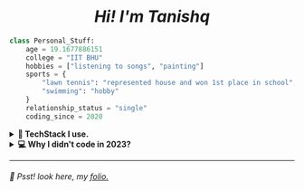 <h1 align="center"><b><i>Hi! I'm Tanishq</i></b></h1>

```python
class Personal_Stuff:
    age = 19.1677886151
    college = "IIT BHU"
    hobbies = ["listening to songs", "painting"]
    sports = {
        "lawn tennis": "represented house and won 1st place in school",
        "swimming": "hobby"
    }
    relationship_status = "single"
    coding_since = 2020
```


<details>
<summary><b>💽 TechStack I use.</b></summary>
<b><small>Pretty much all the tech depends on what I've make.</small></b>

-   #### _**Languages**_
    - **`Typescript`, `Python`, `SQL`, `YML`, `bash-script`, `cpp`**
    - **`Tailwindcss`, `css`**

-   #### _**Frontend**_
    - **`Reactjs`, `Nextjs`, `Fresh`**

-   #### _**Backend**_
    - **`Cloud Platform`: &ensp;`AWS`, `GCP`**
    - **`Runtime`: &ensp;`Node`, `Deno`**
    - **`DNS Hosting`: &ensp;`Netlify`, `Cloudflare`**

-   #### _**Databases / Storage**_
    - **`DynamoDB, S3 (AWS)`, `MongoDB`, `Firebase`, `Postgresql`**

-   #### _**Others**_
    - **`Nginx`, `Docker`, `Linux`**
    - **`CI/CD (github actions)`**

</br>

</details>


<details>
<summary><b>💻 Why I didn't code in 2023?</b></summary>
  
1. <h5>From class 10<sup>th</sup> to 12<sup>th</sup> I was just doing coding all day, learning new tech, which lead to 81%ile (50/300) in JEE Mains 2023 (not qualified for JEE ADV).</h5>
2. <h5>On April 2023 I decided to take a drop and prepare again, I didn't touched my laptop for that year and got into IIT BHU with 97.3%ile (190/300) in JEE Mains.</h5>

</details>


---
###### 🤫 Psst! look here, my [folio.](https://tanishqsingh.com)
